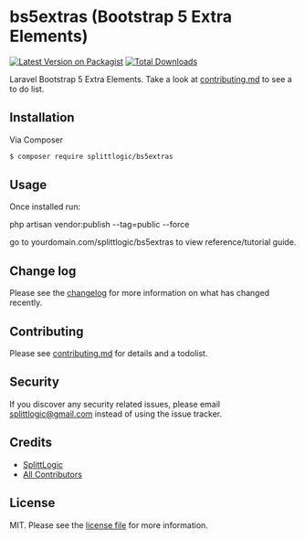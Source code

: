 # bs5extras (Bootstrap 5 Extra Elements)

[![Latest Version on Packagist][ico-version]][link-packagist]
[![Total Downloads][ico-downloads]][link-downloads]

Laravel Bootstrap 5 Extra Elements. Take a look at [contributing.md](contributing.md) to see a to do list.

## Installation

Via Composer

``` bash
$ composer require splittlogic/bs5extras
```

## Usage

Once installed run:

  php artisan vendor:publish --tag=public --force

 go to yourdomain.com/splittlogic/bs5extras to view reference/tutorial guide.

## Change log

Please see the [changelog](changelog.md) for more information on what has changed recently.

## Contributing

Please see [contributing.md](contributing.md) for details and a todolist.

## Security

If you discover any security related issues, please email splittlogic@gmail.com instead of using the issue tracker.

## Credits

- [SplittLogic][link-author]
- [All Contributors][link-contributors]

## License

MIT. Please see the [license file](license.md) for more information.

[ico-version]: https://img.shields.io/packagist/v/splittlogic/bs5extras.svg?style=flat-square
[ico-downloads]: https://img.shields.io/packagist/dt/splittlogic/bs5extras.svg?style=flat-square

[link-packagist]: https://packagist.org/packages/splittlogic/bs5extras
[link-downloads]: https://packagist.org/packages/splittlogic/bs5extras
[link-author]: https://github.com/splittlogic
[link-contributors]: ../../contributors

